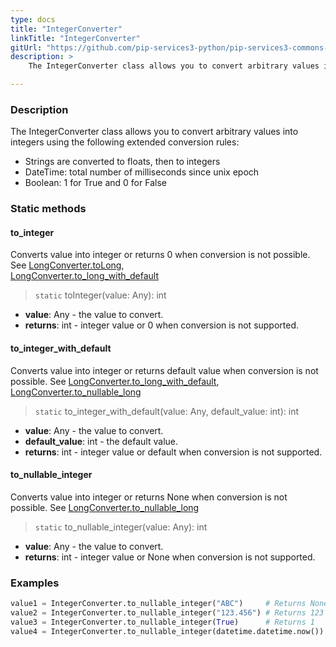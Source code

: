 ```yaml
---
type: docs
title: "IntegerConverter"
linkTitle: "IntegerConverter"
gitUrl: "https://github.com/pip-services3-python/pip-services3-commons-python"
description: > 
    The IntegerConverter class allows you to convert arbitrary values into integers using extended conversion rules.

---
```


### Description
    
The IntegerConverter class allows you to convert arbitrary values into integers using the following extended conversion rules:

- Strings are converted to floats, then to integers
- DateTime: total number of milliseconds since unix epoch  
- Boolean: 1 for True and 0 for False

### Static methods

#### to_integer
Converts value into integer or returns 0 when conversion is not possible.  
See [LongConverter.toLong](../long_converter/#tolong),  
[LongConverter.to_long_with_default](../long_converter/#to_long_with_default)

> `static` toInteger(value: Any): int

- **value**: Any - the value to convert.
- **returns**: int - integer value or 0 when conversion is not supported.

#### to_integer_with_default
Converts value into integer or returns default value when conversion is not possible.
See [LongConverter.to_long_with_default](../long_converter/#to_long_with_default),  
[LongConverter.to_nullable_long](../long_converter/#to_nullable_long)

> `static` to_integer_with_default(value: Any, default_value: int): int

- **value**: Any - the value to convert.
- **default_value**: int - the default value.
- **returns**: int - integer value or default when conversion is not supported. 

#### to_nullable_integer
Converts value into integer or returns None when conversion is not possible.
See [LongConverter.to_nullable_long](../long_converter/#tonullablelong)

> `static` to_nullable_integer(value: Any): int

- **value**: Any - the value to convert.
- **returns**: int - integer value or None when conversion is not supported.

### Examples

```python
value1 = IntegerConverter.to_nullable_integer("ABC")     # Returns None
value2 = IntegerConverter.to_nullable_integer("123.456") # Returns 123
value3 = IntegerConverter.to_nullable_integer(True)      # Returns 1
value4 = IntegerConverter.to_nullable_integer(datetime.datetime.now()) # Returns current milliseconds (E.g. 1619867293411)

```
